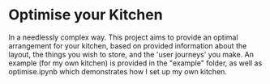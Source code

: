 # Optimise your Kitchen
In a needlessly complex way. This project aims to provide an optimal arrangement for your kitchen, based on provided information about the layout, the things you wish to store, and the 'user journeys' you make. An example (for my own kitchen) is provided in the "example" folder, as well as optimise.ipynb which demonstrates how I set up my own kitchen.

